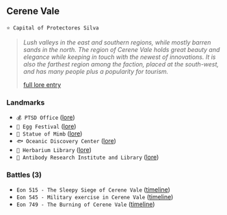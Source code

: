 ## Cerene Vale
`⭐ Capital of Protectores Silva`
 
> *Lush valleys in the east and southern regions, while mostly barren sands in the north. The region of Cerene Vale holds great beauty and elegance while keeping in touch with the newest of innovations. It is also the farthest region among the faction, placed at the south-west, and has many people plus a popularity for tourism.*  
>  
> [full lore entry](<https://zeithalt.github.io//r/cerene_vale.html>)

### Landmarks
- `💰 PTSD Office` ([lore](<https://zeithalt.github.io//r/ptsd_office.html>))
- `🥚 Egg Festival` ([lore](<https://zeithalt.github.io//r/egg_festival.html>))
- `🗽 Statue of Mimb` ([lore](<https://zeithalt.github.io//r/statue_of_mimb.html>))
- `🐟 Oceanic Discovery Center` ([lore](<https://zeithalt.github.io//r/oceanic_discovery_center.html>))
- `📗 Herbarium Library` ([lore](<https://zeithalt.github.io//r/herbarium_library.html>))
- `💉 Antibody Research Institute and Library` ([lore](<https://zeithalt.github.io//r/arial.html>))
### Battles (3)
- `Eon 515 - The Sleepy Siege of Cerene Vale` ([timeline](<https://zeithalt.github.io//t/#eon0515>))
- `Eon 545 - Military exercise in Cerene Vale` ([timeline](<https://zeithalt.github.io//t/#eon0545>))
- `Eon 749 - The Burning of Cerene Vale` ([timeline](<https://zeithalt.github.io//t/#eon0749>))
